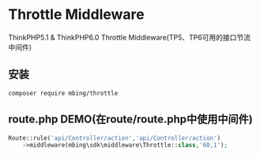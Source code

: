 Throttle Middleware
===================

ThinkPHP5.1 & ThinkPHP6.0 Throttle Middleware(TP5、TP6可用的接口节流中间件)

## 安装

```
composer require mbing/throttle
```


## route.php DEMO(在route/route.php中使用中间件)

```php
Route::rule('api/Controller/action','api/Controller/action')
	->middleware(mbing\sdk\middleware\Throttle::class,'60,1');

```